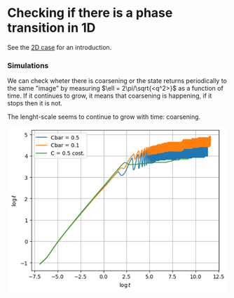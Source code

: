 # Checking if there is a phase transition in 1D
See the [2D case](../2D%20phase%20transition/checking_phase_transition.md) for an introduction.

### Simulations
We can check wheter there is coarsening or the state returns periodically to the same "image" by measuring $\ell = 2\pi/\sqrt{<q^2>}$ as a function of time. If it continues to grow, it means that coarsening is happening, if it stops then it is not.

The lenght-scale seems to continue to grow with time: coarsening.

![L=2048](ell/L=2048_dx=0.1.png?raw=true)
